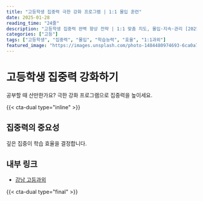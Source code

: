 ```yaml
---
title: "고등학생 집중력 극한 강화 프로그램 | 1:1 몰입 훈련"
date: 2025-01-28
reading_time: "24줄"
description: "고등학생 집중력 완벽 향상 전략 | 1:1 맞춤 지도, 몰입·지속·관리 [2025년]"
categories: ["고등"]
tags: ["고등학생", "집중력", "몰입", "학습능력", "효율", "1:1과외"]
featured_image: "https://images.unsplash.com/photo-1484480974693-6ca0a78fb36b?w=1200&h=630&fit=crop"
---
```


# 고등학생 집중력 강화하기

공부할 때 산만한가요? 극한 강화 프로그램으로 집중력을 높이세요.

{{< cta-dual type="inline" >}}

## 집중력의 중요성

깊은 집중이 학습 효율을 결정합니다.

## 내부 링크
- [강남 고등과외](../../local/gangnam-high/)

{{< cta-dual type="final" >}}
